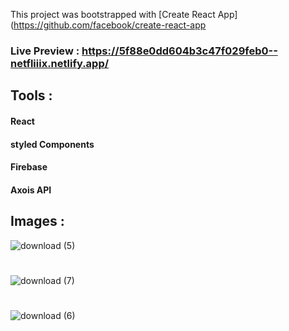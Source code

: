 This project was bootstrapped with [Create React App](https://github.com/facebook/create-react-app

### Live Preview : https://5f88e0dd604b3c47f029feb0--netfliiix.netlify.app/

## Tools : 
#### React
#### styled Components
#### Firebase
#### Axois API

## Images : 
![download (5)](https://user-images.githubusercontent.com/43346326/100550789-045a5480-3285-11eb-81dc-692aeb2efa0d.png)
#
![download (7)](https://user-images.githubusercontent.com/43346326/100550792-07eddb80-3285-11eb-9362-9842579010fc.png)
#
![download (6)](https://user-images.githubusercontent.com/43346326/100550793-091f0880-3285-11eb-88bc-0280929f7261.png)






